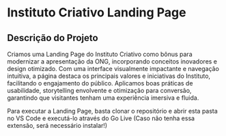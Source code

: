 # Instituto Criativo Landing Page

## Descrição do Projeto

Criamos uma Landing Page do Instituto Criativo como bônus para modernizar a apresentação da ONG, incorporando conceitos inovadores e design otimizado. Com uma interface visualmente impactante e navegação intuitiva, a página destaca os principais valores e iniciativas do Instituto, facilitando o engajamento do público. Aplicamos boas práticas de usabilidade, storytelling envolvente e otimização para conversão, garantindo que visitantes tenham uma experiência imersiva e fluida.

Para executar a Landing Page, basta clonar o repositório e abrir esta pasta no VS Code e executá-lo através do Go Live (Caso não tenha essa extensão, será necessário instalar!)
